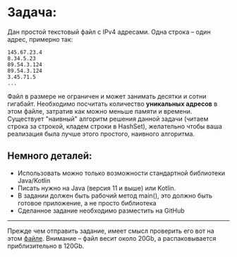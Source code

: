 Задача:
===
Дан простой текстовый файл с IPv4 адресами. Одна строка – один адрес, примерно так:

```
145.67.23.4
8.34.5.23
89.54.3.124
89.54.3.124
3.45.71.5
...
```

Файл в размере не ограничен и может занимать десятки и сотни гигабайт.
Необходимо посчитать количество __уникальных адресов__ в этом файле, затратив как можно меньше памяти и времени. Существует "наивный" алгоритм решения данной задачи (читаем строка за строкой, кладем строки в HashSet), желательно чтобы ваша реализация была лучше этого простого, наивного алгоритма.

Немного деталей:
---
+ Использовать можно только возможности стандартной библиотеки Java/Kotlin
+ Писать нужно на Java (версия 11 и выше) или Kotlin.
+ В задании должен быть рабочий метод main(), это должно быть готовое приложение, а не просто библиотека
+ Сделанное задание необходимо разместить на GitHub

---
Прежде чем отправить задание, имеет смысл проверить его вот на этом [файле](https://ecwid-vgv-storage.s3.eu-central-1.amazonaws.com/ip_addresses.zip). Внимание – файл весит около 20Gb, а распаковывается приблизительно в 120Gb.
